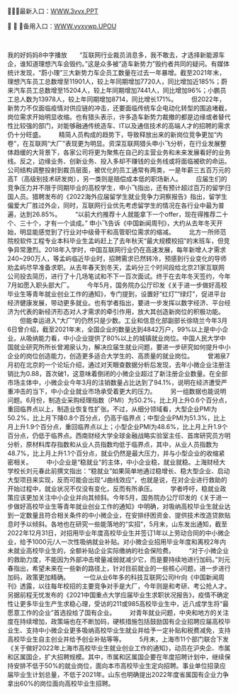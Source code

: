 <p>
	🎌🎌🎌最新入口：<a href="http://www.baidu.com/link?url=6MA2SWnO3Raqke39an_0PUxosM6ZrUGzi1BN9tNnlPW&wd">WWW.3vvx.PPT</a> 
	<p>
		📆
📆
📆备用入口：<a href="http://www.baidu.com/link?url=6MA2SWnO3Raqke39an_0PUxosM6ZrUGzi1BN9tNnlPW&wd">WWW.vvxvwp.UPOU</a> 
	</p>
	<p>
		<br />
	</p>
	<p>
		我的好妈妈8中字播放　　“互联网行业裁员消息多，我不敢去，才选择新能源车企，谁知道理想汽车会毁约。”这是众多被“造车新势力”毁约者共同的疑问。有媒体统计发现，“蔚小理”三大新势力车企员工数量在过去一年暴增。截至2021年末，理想汽车员工总数增至11901人，较上年同期增加7720人，同比增加近185%；蔚来汽车员工总数增至15204人，较上年同期增加7441人，同比增加96%；小鹏员工总人数为13978人，较上年同期增加8714，同比增长171%。
　　但2022年，新势力不仅面临疫情对供应链的冲击，还要面临传统车企电动化转型的围追堵截，岗位需求开始明显收缩。也有猎头表示，许多造车新势力裁撤的都是边缘或者替代性比较强的部门，对能够融通传统造车、IT以及通信技术的高端人才的招聘的需求仍十分旺盛。
　　精简人员构成的趋势下，导致释放出来的新岗位竞争更加“内卷”，在互联网“大厂”表现更为明显。资深互联网猎头申小飞分析，在行业发展整体趋缓的大背景下，各家公司将更为聚焦在自己的主营业务和未来发展看好的业务线。反之，边缘业务、创新业务、投入多却不赚钱的业务线或将面临被砍的命运。公司结构调整投射到裁员层面，被优化的员工通常有两类，一是年薪三五百万元的高T（高级别技术研发岗），另一类则是赔偿成本低的职场新人。
　　应届生们的竞争压力并不限于同期毕业的高校学生，申小飞指出，还有预计超过百万的留学归国人员。猎聘发布的《2022海外应届留学生就业竞争力洞察报告》指出，留学生偏爱大厂胜过外企，同时，互联网行业优先考虑留学生的情况在各行业中最为普遍，达到26.85%。
　　“以前大约推荐十人就能拿下一个offer，现在得推荐二十个、三十个，才有一个谈成。” 申小飞告诉《中国新闻周刊》，大约从去年冬天开始，明显能感觉到了行业对中级骨干和高管职位需求的缩减。
　　北方一所师范院校软件工程专业本科毕业生孟屿赶上了去年秋天“最大规模校招”的末班车，但竞争异常激烈。2018年入学时，中国互联网行业仍在高速发展，每年新增人才需求240~290万人，等孟屿临近毕业时，招聘需求已然转冷，预感到行业变化的导师劝孟屿尽早准备求职。从去年春天到冬天，孟屿分三个时间段给北京21家互联网公司投去简历，进行了十几场笔试和不下一百次面试。终于在去年冬天签约，今年7月如愿入职头部大厂。
　　今年5月，国务院办公厅印发《关于进一步做好高校毕业生等青年就业创业工作的通知》，专门提到，设置好“红灯”“绿灯”，促进平台经济健康发展，带动更多就业。也有学者指出，要进一步发挥以数字经济、平台经济为代表的新经济形态对人才需求的牵引作用，放大其创造新岗位的积极功能。
　　但能幸运进入“大厂”的仍然只是少数。工业和信息化部副部长徐晓兰今年3月6日曾介绍，截至2021年末，全国企业的数量达到4842万户，99%以上是中小企业。从吸纳能力看，中小企业提供了80%以上的城镇就业岗位。中国人民大学中国就业研究所所长曾湘泉认为，解决应届生就业问题，要进一步研究如何提升中小企业的岗位创造能力，创造更多适合大学生的、高质量的就业岗位。
　　曾湘泉7月初在北京的一个论坛介绍，通过对天眼查数据分析后发现，去年小微企业注册注销比为0.88，首次破1，这意味着倒闭的小微企业超过了新注册企业数量。在全部市场主体中，小微企业今年3月的注销数量占比达到了94.1%，说明在经济遭受严重冲击的当下，中小企业就业市场承受着更大的压力。
　　另一组数据也能说明问题。6月份，制造业采购经理指数（PMI）为50.2%，比上月上升0.6个百分点，重回临界点以上，制造业恢复性扩张。不过，从细分领域看，大型企业PMI为50.2%，比上月下降0.8个百分点，仍高于临界点；中型企业PMI为51.3%，比上月上升1.9个百分点，重回临界点以上；小型企业PMI为48.6%，比上月上升1.9个百分点，仍低于临界点。西南财经大学全球金融战略实验室主任、首席研究员方明分析，原材料库存指数和从业人员指数均低于临界点，其中，从业人员指数为48.7%，比上月上升1.1个百分点，就业仍然是最大压力，并与小型企业的收缩紧密相关。
　　中小企业是“稳就业”的主体，中小企业稳，就业就稳。上海财经大学校长刘元春此前撰文指出：“稳就业”如果简单地通过稳增长、稳大型企业、启动大型项目来实现，反而可能会出现“J曲线效应”，也就是说，在对企业进行救助的开始过程中，就业状况不仅没有变化，反而有所承压。
　　学者呼吁，稳就业政策应该更加关注中小企业并向其倾斜。今年5月，国务院办公厅印发的《关于进一步做好高校毕业生等青年就业创业工作的通知》中明确，对吸纳高校毕业生就业达到一定数量且符合相关条件的中小微企业，在安排纾困资金、提供技术改造贷款贴息时予以倾斜。各地也在研究一些能落地的“实招”，5月末，山东发出通知，截至2022年12月31日，对招用毕业年度高校毕业生并签订1年以上劳动合同的中小微企业，给予1000元/人一次性吸纳就业补贴。对小微企业招用毕业年度和离校2年内未就业高校毕业生的，全额补贴企业实际缴纳的社会保险费。
　　“对于小微企业的救助力度，不能因为外部冲击增量减弱就减少它，而是要持续地进行加码。”刘元春指出，希望未来在一些新的路径上，针对目前就业的一些核心问题，进一步进行加码，政策更加精确。
　　一位从业6年多的科技互联网公司Hr向《中国新闻周刊》透露，以往每年校招的主要竞争对手是大厂，今年则是和考研、考公抢人才。另据前程无忧发布的《2021中国重点大学应届毕业生求职状况报告》，疫情不确定性让更多毕业生产生求稳心理，受访的211或985高校毕业生中，近八成学生将“最愿意工作的企业”首选投给了国有企业。
　　对青年就业问题，中央和地方的关注度在持续增加，政策端也在不断加码，硬核措施包括鼓励国有企业招聘应届高校毕业生、支持中小微企业更多吸纳高校毕业生就业并给予一定补贴和税费减免，支持高校毕业生自主创业并给予创业补贴等等。
　　5月末，上海市11个部门联合下发《关于做好2022年上海市高校毕业生就业创业工作的通知》，动员在沪央企、市属和区属国企，扩大招聘规模。其中，市属和区属国企要在年度招聘计划中，继续保持安排不低于50%的就业岗位，面向本市高校毕业生定向招聘。事业单位招录应届毕业生计划总量，不低于2021年。山东也明确提出2022年度省属国有企业力争拿出60%的岗位面向高校毕业生招聘。
	</p>

